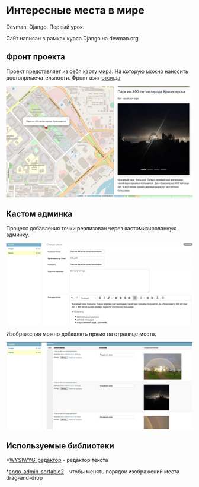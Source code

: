 # Интересные места в мире
Devman. Django. Первый урок.

Сайт написан в рамках курса Django на devman.org

## Фронт проекта
Проект представляет из себя карту мира. На которую можно наносить достопримечательности.
Фронт взят [отсюда](https://github.com/devmanorg/where-to-go-frontend)

![front](.gitbook/assets/project.PNG) 

## Кастом админка
Процесс добавления точки реализован через кастомизированную админку.

![admin_one](.gitbook/assets/admin1.PNG)

Изображения можно добавлять прямо на странице места.

![admin_two](.gitbook/assets/admin2.PNG) 

## Используемые библиотеки

*[WYSIWYG-редактор](https://github.com/aljosa/django-tinymce) - редактор текста

*[ango-admin-sortable2](https://pypi.org/project/django-admin-sortable2/) - чтобы менять порядок изображений места drag-and-drop
